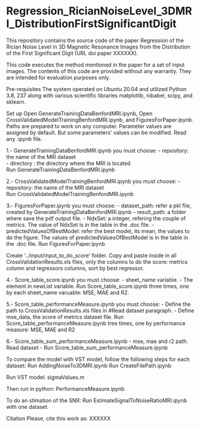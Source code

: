 # Regression_RicianNoiseLevel_3DMRI_DistributionFirstSignificantDigit

This repository contains the source code of the paper Regression of the Rician Noise Level in 3D Magnetic Resonance Images from the Distribution of the First Significant Digit (URL doi paper XXXXXX).

This code executes the method mentioned in the paper for a set of input images. The contents of this code are provided without any warranty. They are intended for evaluation purposes only.

Pre-requisites
The system operated on Ubuntu 20.04 and utilized Python 3.8, 237 along with various scientific libraries matplotlib, nibabel, scipy, and sklearn.

Set up
Open GenerateTrainingDataBenfordMRI.ipynb, Open CrossValidatedModelTrainingBenfordMRI.ipynb, and FiguresForPaper.ipynb.
Paths are prepared to work on any computer.
Parameter values are assigned by default. But some parameters' values can be modified. Read any .ipynb file.

1.- GenerateTrainingDataBenfordMRI.ipynb you must choose:
	- repository: the name of the MRI dataset	
	- directory : the directory where the MRI is located	
	Run GenerateTrainingDataBenfordMRI.ipynb	
	
2.- CrossValidatedModelTrainingBenfordMRI.ipynb you must choose:
	- repository: the name of the MRI dataset	
	Run CrossValidatedModelTrainingBenfordMRI.ipynb

3.- FiguresForPaper.ipynb you must choose:
	- dataset_path: refer a pkl file, created by GenerateTrainingDataBenfordMRI.ipynb
	- result_path: a folder where save the pdf output file.
	- NdxSet: a integer, refering the couple of metrics. The value of NdxSet is in the table in the .doc file.
	- predictedValuesOfBestModel: refer the best model, its mean, the values to do the figure. The values of predictedValuesOfBestModel is in the table in the .doc file.
	Run FiguresForPaper.ipynb 

Create '../input/input_to_do_score' folder. Copy and paste inside in all CrossValidationResults.xls files, only the columns to do the score:  metrics column and regressors columns, sort by best regressor.

4.- Score_table_score.ipynb you must choose:
	- sheet_name variable.
	- The element in newList variable.
	Run Score_table_score.ipynb three times, one by each sheet_name varuable: MSE, MAE and R2.

5.- Score_table_performanceMeasure.ipynb you must choose:
	- Define the path to CrossValidationResults.xls files in #Read dataset paragraph.
	- Define mse_data, the score of metrics dataset file.
	Run Score_table_performanceMeasure.ipynb tree times, one by performance measure: MSE, MAE and R2

6.- Score_table_sum_performanceMeasure.ipynb
	- mse, mae and r2 path. Read dataset
	- Run Score_table_sum_performanceMeasure.ipynb
	

To compare the model with VST model, follow the following steps for each dataset:
Run AddingNoiseTo3DMRI.ipynb
Run CreateFilePath.ipynb

Run VST model:
sigmaValues.m

Then run in python:
PerformanceMeasure.ipynb

To do an stimation of the SNR:
Run EstimateSignalToNoiseRatioMRI.ipynb with one dataset.


Citation
Please, cite this work as: XXXXXX

